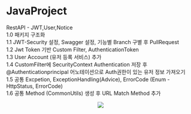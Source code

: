 # JavaProject
RestAPI - JWT,User,Notice </br>
1.0 패키지 구조화 </br>
1.1 JWT-Security 설정, Swagger 설정, 기능별 Branch 구별 후 PullRequest </br>
1.2 Jwt Token 기반 Custom Filter, AuthenticationToken </br>
1.3 User Account (유저 등록 서비스) 추가 </br>
1.4 CustomFilter에 SecurityContext Authentication 저장 후 @Authenticationprincipal 어노테이션으로 Auth권한이 있는 유저 정보 가져오기 </br>
1.5 공통 Excpetion, ExceptionHandling(Advice), ErrorCode (Enum - HttpStatus, ErrorCode) </br>
1.6 공통 Method (CommonUtils) 생성 후 URL Match Method 추가
<p align="center">
  <img src="https://github.com/moyoungjun/JavaProject/assets/74341950/657c34a3-673d-4db1-938a-5dc1661f826b">
</p>

